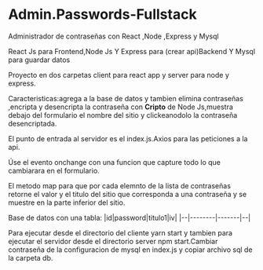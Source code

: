 # Admin.Passwords-Fullstack
Administrador de contraseñas con React ,Node ,Express y Mysql

<p>React Js para Frontend,Node Js Y Express para (crear api)Backend Y Mysql para guardar datos</p>
Proyecto en dos carpetas client para react app y server para node y express.
<p>Caracteristicas:agrega a la base de datos y tambien elimina contraseñas ,encripta y desencripta la contraseña con <strong>Cripto</strong> de Node Js,muestra
debajo del formulario el nombre del sitio y clickeanodolo la contraseña desencriptada.</p>

<p>El punto de entrada al servidor es el index.js.Axios para las peticiones a la api.</p>
Úse el evento onchange con una funcion que capture todo lo que cambiarara en el formulario.

<p>El metodo map para que por cada elemnto de la  lista de contraseñas retorne el valor y el titulo del sitio que corresponda a una contraseña
y se muestre en la parte inferior del sitio.</p>

Base de datos con una tabla:
|id|password|titulo1|iv|
|--|--------|-------|--|

Para ejecutar desde el directorio del cliente yarn start y tambien para ejecutar el servidor desde el directorio server npm start.Cambiar 
contraseña de la configuracion de mysql en index.js y copiar archivo sql de la carpeta db.
